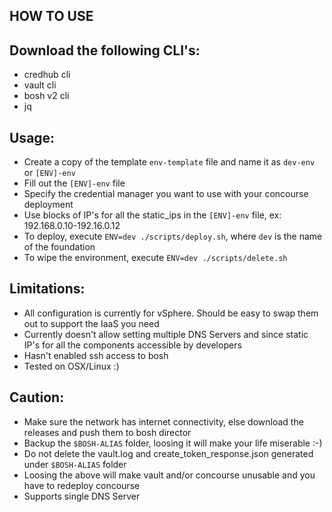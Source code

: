 HOW TO USE
----------

Download the following CLI's:
-----------------------------

- credhub cli
-	vault cli
-	bosh v2 cli
-	jq

Usage:
------

- Create a copy of the template `env-template` file and name it as `dev-env` or `[ENV]-env`
-	Fill out the `[ENV]-env` file
- Specify the credential manager you want to use with your concourse deployment
-	Use blocks of IP's for all the static_ips in the `[ENV]-env` file, ex: 192.168.0.10-192.16.0.12
-	To deploy, execute `ENV=dev ./scripts/deploy.sh`, where `dev` is the name of the foundation
-	To wipe the environment, execute `ENV=dev ./scripts/delete.sh`

Limitations:
------------

- All configuration is currently for vSphere. Should be easy to swap them out to support the IaaS you need
-	Currently doesn't allow setting multiple DNS Servers and since static IP's for all the components accessible by developers
-	Hasn't enabled ssh access to bosh
-	Tested on OSX/Linux :)

Caution:
--------

-	Make sure the network has internet connectivity, else download the releases and push them to bosh director
-	Backup the `$BOSH-ALIAS` folder, loosing it will make your life miserable :-)
-	Do not delete the vault.log and create_token_response.json generated under `$BOSH-ALIAS` folder
-	Loosing the above will make vault and/or concourse unusable and you have to redeploy concourse
-	Supports single DNS Server
